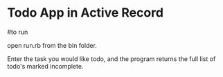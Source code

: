 # Todo App in Active Record

#to run

open run.rb from the bin folder.


Enter the task you would like todo, and the program returns the full list of todo's marked incomplete.

